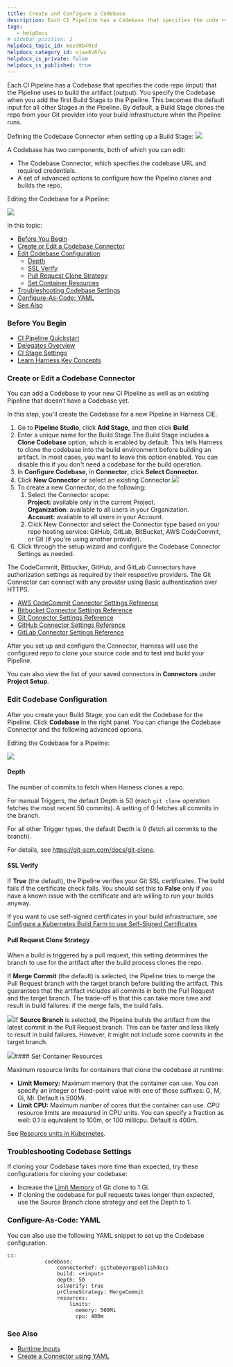 ```yaml
---
title: Create and Configure a Codebase
description: Each CI Pipeline has a Codebase that specifies the code repo (input) that the Pipeline uses to build the artifact (output). You specify the Codebase when you add the first Build Stage to the Pipeline…
tags: 
   - helpDocs
# sidebar_position: 2
helpdocs_topic_id: mozd8b49td
helpdocs_category_id: ojaa8v6fwz
helpdocs_is_private: false
helpdocs_is_published: true
---
```


Each CI Pipeline has a Codebase that specifies the code repo (input) that the Pipeline uses to build the artifact (output). You specify the Codebase when you add the first Build Stage to the Pipeline. This becomes the default input for all other Stages in the Pipeline. By default, a Build Stage clones the repo from your Git provider into your build infrastructure when the Pipeline runs.


Defining the Codebase Connector when setting up a Build Stage:
![](https://files.helpdocs.io/i5nl071jo5/articles/lcn8vgt4di/1647624762563/create-codebase-connector.png)

A Codebase has two components, both of which you can edit:

* The Codebase Connector, which specifies the codebase URL and required credentials.
* A set of advanced options to configure how the Pipeline clones and builds the repo.


Editing the Codebase for a Pipeline:

![](https://files.helpdocs.io/i5nl071jo5/articles/lcn8vgt4di/1647625160792/edit-codebase-confi.png)

In this topic:

* [Before You Begin](https://ngdocs.harness.io/article/mozd8b49td-create-and-configure-a-codebase#undefined)
* [Create or Edit a Codebase Connector](https://ngdocs.harness.io/article/mozd8b49td-create-and-configure-a-codebase#create_or_edit_a_codebase_connector)
* [Edit Codebase Configuration](https://ngdocs.harness.io/article/mozd8b49td-create-and-configure-a-codebase#edit_codebase_configuration)
	+ [Depth](https://ngdocs.harness.io/article/mozd8b49td-create-and-configure-a-codebase#depth)
	+ [SSL Verify](https://ngdocs.harness.io/article/mozd8b49td-create-and-configure-a-codebase#ssl_verify)
	+ [Pull Request Clone Strategy](https://ngdocs.harness.io/article/mozd8b49td-create-and-configure-a-codebase#pull_request_clone_strategy)
	+ [Set Container Resources](https://ngdocs.harness.io/article/mozd8b49td-create-and-configure-a-codebase#set_container_resources)
* [Troubleshooting Codebase Settings](https://ngdocs.harness.io/article/mozd8b49td-create-and-configure-a-codebase#troubleshooting_codebase_settings)
* [Configure-As-Code: YAML](https://ngdocs.harness.io/article/mozd8b49td-create-and-configure-a-codebase#configure_as_code_yaml)
* [See Also](https://ngdocs.harness.io/article/mozd8b49td-create-and-configure-a-codebase#see_also)

### Before You Begin

* [CI Pipeline Quickstart](/article/x0d77ktjw8-ci-pipeline-quickstart)
* [Delegates Overview](/article/2k7lnc7lvl-delegates-overview)
* [CI Stage Settings](/article/yn4x8vzw3q-ci-stage-settings)
* [Learn Harness Key Concepts](/article/hv2758ro4e-learn-harness-key-concepts)

### Create or Edit a Codebase Connector

You can add a Codebase to your new CI Pipeline as well as an existing Pipeline that doesn’t have a Codebase yet. 

In this step, you'll create the Codebase for a new Pipeline in Harness CIE.

1. Go to **Pipeline Studio**, click **Add Stage**, and then click **Build**.
2. Enter a unique name for the Build Stage.The Build Stage includes a **Clone Codebase** option, which is enabled by default. This tells Harness to clone the codebase into the build environment before building an artifact. In most cases, you want to leave this option enabled. You can disable this if you don't need a codebase for the build operation.
3. In **Configure Codebase**, in **Connector**, click **Select Connector.**
4. Click **New Connector** or select an existing Connector.![](https://files.helpdocs.io/i5nl071jo5/articles/mozd8b49td/1648218382117/create-or-select-an-existing-connector-final.png)
5. To create a new Connector, do the following:
	1. Select the Connector scope:  
	**Project:** available only in the current Project.  
	**Organization:** available to all users in your Organization.  
	**Account:** available to all users in your Account.
	2. Click New Connector and select the Connector type based on your repo hosting service: GitHub, GitLab, BitBucket, AWS CodeCommit, or Git (if you're using another provider).
6. Click through the setup wizard and configure the Codebase Connector Settings as needed.

The CodeCommit, Bitbucker, GitHub, and GitLab Connectors have authorization settings as required by their respective providers. The Git Connector can connect with any provider using Basic authentication over HTTPS.

* [AWS CodeCommit Connector Settings Reference](/article/jed9he2i45-aws-code-commit-connector-settings-reference)
* [Bitbucket Connector Settings Reference](/article/iz5tucdwyu-bitbucket-connector-settings-reference)
* [Git Connector Settings Reference](/article/tbm2hw6pr6-git-connector-settings-reference)
* [GitHub Connector Settings Reference](/article/v9sigwjlgo-git-hub-connector-settings-reference)
* [GitLab Connector Settings Reference](/article/5abnoghjgo-git-lab-connector-settings-reference)

After you set up and configure the Connector, Harness will use the configured repo to clone your source code and to test and build your Pipeline.

You can also view the list of your saved connectors in **Connectors** under **Project Setup**.

### Edit Codebase Configuration

After you create your Build Stage, you can edit the Codebase for the Pipeline. Click **Codebase** in the right panel. You can change the Codebase Connector and the following advanced options.


Editing the Codebase for a Pipeline:

![](https://files.helpdocs.io/i5nl071jo5/articles/lcn8vgt4di/1647625160792/edit-codebase-confi.png)

#### Depth

The number of commits to fetch when Harness clones a repo.

For manual Triggers, the default Depth is 50 (each `git clone` operation fetches the most recent 50 commits). A setting of 0 fetches all commits in the branch. 

For all other Trigger types, the default Depth is 0 (fetch all commits to the branch).

For details, see <https://git-scm.com/docs/git-clone>.

#### SSL Verify

If **True** (the default), the Pipeline verifies your Git SSL certificates. The build fails if the certificate check fails. You should set this to **False** only if you have a known issue with the certificate and are willing to run your builds anyway.

If you want to use self-signed certificates in your build infrastructure, see [Configure a Kubernetes Build Farm to use Self-Signed Certificates](/article/e5qkn9atiw-configure-a-kubernetes-build-farm-to-use-self-signed-certificates)

#### Pull Request Clone Strategy

When a build is triggered by a pull request, this setting determines the branch to use for the artifact after the build process clones the repo.

If **Merge Commit** (the default) is selected, the Pipeline tries to merge the Pull Request branch with the target branch before building the artifact. This guarantees that the artifact includes all commits in both the Pull Request and the target branch. The trade-off is that this can take more time and result in build failures: if the merge fails, the build fails.

![](https://files.helpdocs.io/i5nl071jo5/articles/mozd8b49td/1648137632512/git-pull-merge-final.png)If **Source Branch** is selected, the Pipeline builds the artifact from the latest commit in the Pull Request branch. This can be faster and less likely to result in build failures. However, it might not include some commits in the target branch.

![](https://files.helpdocs.io/i5nl071jo5/articles/mozd8b49td/1648137659281/git-pull-branch-final.png)#### Set Container Resources

Maximum resource limits for containers that clone the codebase at runtime:

* **Limit Memory:** Maximum memory that the container can use. You can specify an integer or fixed-point value with one of these suffixes: G, M, Gi, Mi. Default is 500Mi.
* **Limit CPU:** Maximum number of cores that the container can use. CPU resource limits are measured in CPU units. You can specify a fraction as well: 0.1 is equivalent to 100m, or 100 millicpu. Default is 400m.

See [Resource units in Kubernetes](https://kubernetes.io/docs/concepts/configuration/manage-resources-containers/#resource-units-in-kubernetes).

### Troubleshooting Codebase Settings

If cloning your Codebase takes more time than expected, try these configurations for cloning your codebase:

* Increase the [Limit Memory](/article/6vks5ym7sq-edit-a-ci-pipeline-codebase-configuration#limit_memory) of Git clone to 1 Gi.
* If cloning the codebase for pull requests takes longer than expected, use the Source Branch clone strategy and set the Depth to 1.

### Configure-As-Code: YAML

You can also use the following YAML snippet to set up the Codebase configuration.


```
ci:  
            codebase:  
                connectorRef: githubmyorgpublishdocs  
                build: <+input>  
                depth: 50  
                sslVerify: true  
                prCloneStrategy: MergeCommit  
                resources:   
                    limits:  
                      memory: 500Mi  
                      cpu: 400m                              
```
### See Also

* [Runtime Inputs](https://ngdocs.harness.io/article/f6yobn7iq0-runtime-inputs)
* [Create a Connector using YAML](/article/m0awmzipdp-create-a-connector-using-yaml)


